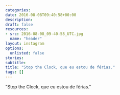 ```yaml
---
categories:
date: 2016-08-08T09:40:58+00:00
description:
draft: false
resources:
- src: 2016-08-08_09-40-58_UTC.jpg
  name: "header"
layout: instagram
options:
  unlisted: false
stories:
subtitle:
title: "Stop the Clock, que eu estou de férias."
tags: []
---
```


"Stop the Clock, que eu estou de férias."
